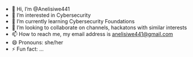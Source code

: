 - 👋 Hi, I’m @Anelisiwe441
- 👀 I’m interested in Cybersecurity
- 🌱 I’m currently learning Cybersecurity Foundations
- 💞️ I’m looking to collaborate on channels, hackatons with similar interests
- 📫 How to reach me, my email address is anelisiwe441@gmail.com
- 😄 Pronouns: she/her
- ⚡ Fun fact: ...

<!---
Anelisiwe441/Anelisiwe441 is a ✨ special ✨ repository because its `README.md` (this file) appears on your GitHub profile.
You can click the Preview link to take a look at your changes.
--->
